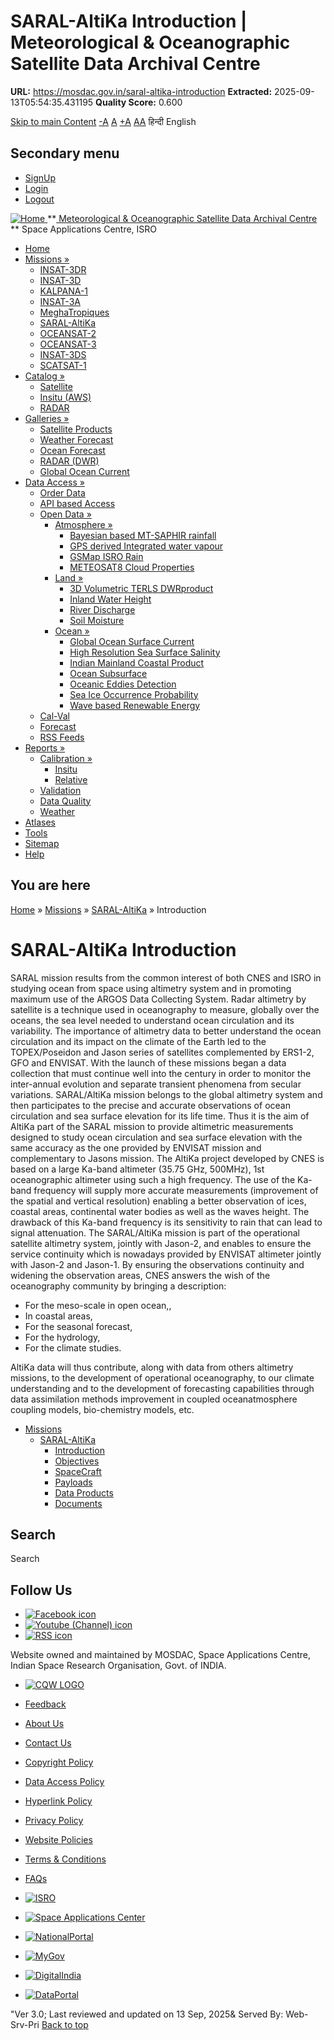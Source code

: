 # SARAL-AltiKa Introduction | Meteorological & Oceanographic Satellite Data Archival Centre

**URL:** https://mosdac.gov.in/saral-altika-introduction
**Extracted:** 2025-09-13T05:54:35.431195
**Quality Score:** 0.600

[Skip to main Content](https://mosdac.gov.in/saral-altika-introduction#main-content "Skip to main Content")
[-A](javascript:;) [A](javascript:;) [+A](javascript:;)
[A](javascript:drupalHighContrast.enableStyles\(\))[A](javascript:drupalHighContrast.disableStyles\(\))
हिन्दी English
## Secondary menu
  * [SignUp](https://mosdac.gov.in/internal/registration)
  * [Login](https://mosdac.gov.in/internal/uops)
  * [Logout](https://mosdac.gov.in/internal/logout)

[ ![Home](https://mosdac.gov.in/sites/default/files/mosdac_small.png) ](https://mosdac.gov.in/ "Home")
**[ Meteorological & Oceanographic Satellite Data Archival Centre](https://mosdac.gov.in/ "Home") **
Space Applications Centre, ISRO 
  * [Home](https://mosdac.gov.in/)
  * [Missions »](https://mosdac.gov.in/saral-altika-introduction)
    * [INSAT-3DR](https://mosdac.gov.in/insat-3dr)
    * [INSAT-3D](https://mosdac.gov.in/insat-3d)
    * [KALPANA-1](https://mosdac.gov.in/kalpana-1)
    * [INSAT-3A](https://mosdac.gov.in/insat-3a)
    * [MeghaTropiques](https://mosdac.gov.in/megha-tropiques)
    * [SARAL-AltiKa](https://mosdac.gov.in/saral-altika)
    * [OCEANSAT-2](https://mosdac.gov.in/oceansat-2)
    * [OCEANSAT-3](https://mosdac.gov.in/oceansat-3)
    * [INSAT-3DS](https://mosdac.gov.in/insat-3ds)
    * [SCATSAT-1](https://mosdac.gov.in/scatsat-1)
  * [Catalog »](https://mosdac.gov.in/saral-altika-introduction)
    * [Satellite](https://mosdac.gov.in/internal/catalog-satellite)
    * [Insitu (AWS)](https://mosdac.gov.in/internal/catalog-insitu)
    * [RADAR](https://mosdac.gov.in/internal/catalog-radar)
  * [Galleries »](https://mosdac.gov.in/saral-altika-introduction)
    * [Satellite Products](https://mosdac.gov.in/internal/gallery)
    * [Weather Forecast](https://mosdac.gov.in/internal/gallery/weather)
    * [Ocean Forecast](https://mosdac.gov.in/internal/gallery/ocean)
    * [RADAR (DWR)](https://mosdac.gov.in/internal/gallery/dwr)
    * [Global Ocean Current](https://mosdac.gov.in/internal/gallery/current)
  * [Data Access »](https://mosdac.gov.in/saral-altika-introduction)
    * [Order Data](https://mosdac.gov.in/internal/uops)
    * [API based Access](https://mosdac.gov.in/downloadapi-manual)
    * [Open Data »](https://mosdac.gov.in/saral-altika-introduction)
      * [Atmosphere »](https://mosdac.gov.in/saral-altika-introduction)
        * [Bayesian based MT-SAPHIR rainfall](https://mosdac.gov.in/bayesian-based-mt-saphir-rainfall)
        * [GPS derived Integrated water vapour](https://mosdac.gov.in/gps-derived-integrated-water-vapour)
        * [GSMap ISRO Rain](https://mosdac.gov.in/gsmap-isro-rain)
        * [METEOSAT8 Cloud Properties](https://mosdac.gov.in/meteosat8-cloud-properties)
      * [Land »](https://mosdac.gov.in/saral-altika-introduction)
        * [3D Volumetric TERLS DWRproduct](https://mosdac.gov.in/3d-volumetric-terls-dwrproduct)
        * [Inland Water Height](https://mosdac.gov.in/inland-water-height)
        * [River Discharge](https://mosdac.gov.in/river-discharge)
        * [Soil Moisture](https://mosdac.gov.in/soil-moisture-0)
      * [Ocean »](https://mosdac.gov.in/saral-altika-introduction)
        * [Global Ocean Surface Current](https://mosdac.gov.in/global-ocean-surface-current)
        * [High Resolution Sea Surface Salinity](https://mosdac.gov.in/high-resolution-sea-surface-salinity)
        * [Indian Mainland Coastal Product](https://mosdac.gov.in/indian-mainland-coastal-product)
        * [Ocean Subsurface](https://mosdac.gov.in/ocean-subsurface)
        * [Oceanic Eddies Detection](https://mosdac.gov.in/oceanic-eddies-detection)
        * [Sea Ice Occurrence Probability](https://mosdac.gov.in/sea-ice-occurrence-probability)
        * [Wave based Renewable Energy](https://mosdac.gov.in/wave-based-renewable-energy)
    * [Cal-Val](https://mosdac.gov.in/internal/calval-data)
    * [Forecast](https://mosdac.gov.in/internal/forecast-menu)
    * [RSS Feeds](https://mosdac.gov.in/rss-feed "ISROCast")
  * [Reports »](https://mosdac.gov.in/saral-altika-introduction)
    * [Calibration »](https://mosdac.gov.in/saral-altika-introduction)
      * [Insitu](https://mosdac.gov.in/insitu)
      * [Relative](https://mosdac.gov.in/calibration-reports)
    * [Validation](https://mosdac.gov.in/validation-reports)
    * [Data Quality](https://mosdac.gov.in/data-quality)
    * [Weather](https://mosdac.gov.in/weather-reports)
  * [Atlases](https://mosdac.gov.in/atlases)
  * [Tools](https://mosdac.gov.in/tools)
  * [Sitemap](https://mosdac.gov.in/sitemap)
  * [Help](https://mosdac.gov.in/help)


## You are here
[Home](https://mosdac.gov.in/) » [Missions](https://mosdac.gov.in/saral-altika-introduction) » [SARAL-AltiKa](https://mosdac.gov.in/saral-altika) » Introduction
# SARAL-AltiKa Introduction
SARAL mission results from the common interest of both CNES and ISRO in studying ocean from space using altimetry system and in promoting maximum use of the ARGOS Data Collecting System. Radar altimetry by satellite is a technique used in oceanography to measure, globally over the oceans, the sea level needed to understand ocean circulation and its variability. The importance of altimetry data to better understand the ocean circulation and its impact on the climate of the Earth led to the TOPEX/Poseidon and Jason series of satellites complemented by ERS1-2, GFO and ENVISAT. With the launch of these missions began a data collection that must continue well into the century in order to monitor the inter-annual evolution and separate transient phenomena from secular variations.
SARAL/AltiKa mission belongs to the global altimetry system and then participates to the precise and accurate observations of ocean circulation and sea surface elevation for its life time.
Thus it is the aim of AltiKa part of the SARAL mission to provide altimetric measurements designed to study ocean circulation and sea surface elevation with the same accuracy as the one provided by ENVISAT mission and complementary to Jasons mission.
The AltiKa project developed by CNES is based on a large Ka-band altimeter (35.75 GHz, 500MHz), 1st oceanographic altimeter using such a high frequency. The use of the Ka-band frequency will supply more accurate measurements (improvement of the spatial and vertical resolution) enabling a better observation of ices, coastal areas, continental water bodies as well as the waves height. The drawback of this Ka-band frequency is its sensitivity to rain that can lead to signal attenuation.
The SARAL/AltiKa mission is part of the operational satellite altimetry system, jointly with Jason-2, and enables to ensure the service continuity which is nowadays provided by ENVISAT altimeter jointly with Jason-2 and Jason-1.
By ensuring the observations continuity and widening the observation areas, CNES answers the wish of the oceanography community by bringing a description:
  * For the meso-scale in open ocean,,
  * In coastal areas,
  * For the seasonal forecast,
  * For the hydrology,
  * For the climate studies.


AltiKa data will thus contribute, along with data from others altimetry missions, to the development of operational oceanography, to our climate understanding and to the development of forecasting capabilities through data assimilation methods improvement in coupled oceanatmosphere coupling models, bio-chemistry models, etc.
  * [Missions](https://mosdac.gov.in/saral-altika-introduction)
    * [SARAL-AltiKa](https://mosdac.gov.in/saral-altika)
      * [Introduction](https://mosdac.gov.in/saral-altika-introduction)
      * [Objectives](https://mosdac.gov.in/saral-altika-objectives)
      * [SpaceCraft](https://mosdac.gov.in/saral-altika-spacecraft)
      * [Payloads](https://mosdac.gov.in/saral-altika-payloads)
      * [Data Products](https://mosdac.gov.in/internal/catalog-saral)
      * [Documents](https://mosdac.gov.in/saral-references)


## Search
Search 
## Follow Us
  * [![Facebook icon](https://mosdac.gov.in/sites/all/modules/social_media_links/libraries/elegantthemes/PNG/facebook.png)](https://www.facebook.com/mosdac.sac.isro "Facebook")
  * [![Youtube \(Channel\) icon](https://mosdac.gov.in/sites/all/modules/social_media_links/libraries/elegantthemes/PNG/youtube.png)](http://www.youtube.com/channel/UCDVkai9WIgY2ZgrlF_08Yeg "Youtube \(Channel\)")
  * [![RSS icon](https://mosdac.gov.in/sites/all/modules/social_media_links/libraries/elegantthemes/PNG/rss.png)](https://mosdac.gov.in/rss.xml "RSS")


Website owned and maintained by MOSDAC, Space Applications Centre, Indian Space Research Organisation, Govt. of INDIA.
  * [![CQW LOGO](https://mosdac.gov.in/docs/cqw_logo.gif)](https://mosdac.gov.in/docs/STQC.pdf "Quality Certificate")


  * [Feedback](https://mosdac.gov.in/mosdac-feedback)
  * [About Us](https://mosdac.gov.in/about-us)
  * [Contact Us](https://mosdac.gov.in/contact-us)
  * [Copyright Policy](https://mosdac.gov.in/copyright-policy)
  * [Data Access Policy](https://mosdac.gov.in/data-access-policy)
  * [Hyperlink Policy](https://mosdac.gov.in/hyperlink-policy)
  * [Privacy Policy](https://mosdac.gov.in/privacy-policy)
  * [Website Policies](https://mosdac.gov.in/website-policies)
  * [Terms & Conditions](https://mosdac.gov.in/terms-conditions)
  * [FAQs](https://mosdac.gov.in/faq-page)


  * [![ISRO](https://mosdac.gov.in/sites/default/files/styles/thumbnail/public/logo-transparent.png?itok=IUS20l-w)](http://www.isro.gov.in)
  * [![Space Applications Center](https://mosdac.gov.in/sites/default/files/styles/thumbnail/public/saclogo.png?itok=_Jv4AuIn)](http://www.sac.gov.in)
  * [![NationalPortal](https://mosdac.gov.in/sites/default/files/styles/thumbnail/public/india-gov_0.png?itok=yssAPH3m)](http://www.india.gov.in)
  * [![MyGov](https://mosdac.gov.in/sites/default/files/styles/thumbnail/public/mygov_0.png?itok=Po-dzdT3)](http://mygov.in/)
  * [![DigitalIndia](https://mosdac.gov.in/sites/default/files/styles/thumbnail/public/digital-india_0.png?itok=ntlP7atE)](http://www.digitalindia.gov.in/)
  * [![DataPortal](https://mosdac.gov.in/sites/default/files/styles/thumbnail/public/data-gov.png?itok=qYA78FgB)](http://data.gov.in)


"Ver 3.0; Last reviewed and updated on 13 Sep, 2025& Served By: Web-Srv-Pri
[](https://mosdac.gov.in/saral-altika-introduction "Previous")[](https://mosdac.gov.in/saral-altika-introduction "Next")
[](https://mosdac.gov.in/saral-altika-introduction)
[](https://mosdac.gov.in/saral-altika-introduction "Previous")[](https://mosdac.gov.in/saral-altika-introduction "Next")
[](https://mosdac.gov.in/saral-altika-introduction "Close")[](https://mosdac.gov.in/saral-altika-introduction)[](https://mosdac.gov.in/saral-altika-introduction)[](https://mosdac.gov.in/saral-altika-introduction "Pause Slideshow")[](https://mosdac.gov.in/saral-altika-introduction "Play Slideshow")
[Back to top](https://mosdac.gov.in/saral-altika-introduction#top)
